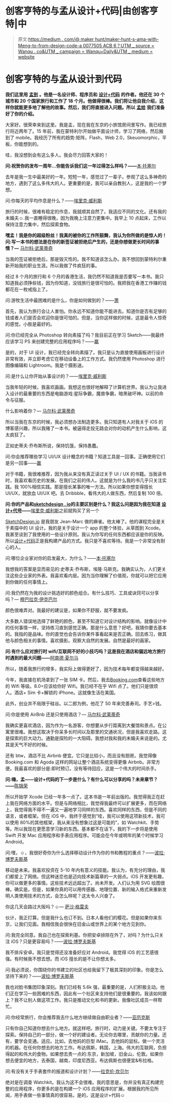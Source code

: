 # 创客亨特的与孟从设计+代码|由创客亨特|中

> 原文:[https://medium . com/@ maker hunt/maker-hunt-s-ama-with-Meng-to-from-design-code-a 0077505 ACB 6？UTM _ source = Wanqu . co&UTM _ campaign = Wanqu+Daily&UTM _ medium = website](https://medium.com/@MakerHunt/maker-hunt-s-ama-with-meng-to-from-design-code-a0077505acb6?utm_source=wanqu.co&utm_campaign=Wanqu+Daily&utm_medium=website)

# 创客亨特的与孟从设计到代码

**我们这里用** [**孟到**](https://twitter.com/MengTo) **。他是一名设计师、程序员和** [**设计+代码**](https://designcode.io/) **的作者。他还在 30 个城市和 20 个国家旅行和工作了 18 个月。他做得很棒。我们将让他自我介绍，这样你就能更多地了解他的故事。然后，我们将直接进入问题。所以** [**孟给**](https://twitter.com/MengTo) **我们准备好了你的介绍。**



大家好。很荣幸来到这里。我是孟，现在我在东京的小旅馆房间里写作。我已经旅行将近两年了。15 年前，我在蒙特利尔开始做平面设计师，学习了网络，然后搬到了 mobile。我经历了所有的趋势:矩阵，Flash，Web 2.0，Skeuomorphic，平板，你能想到的。

哇，我没想到会有这么多人。我会尽力回答大家的！

**问:祝贺你的发布一周年…你能告诉我们这一年过得怎么样吗？——**[本·托塞尔](https://twitter.com/bentossell)

去年是我一生中最美好的一年。短短一年，感觉过了一辈子。参观了这么多神奇的地方，遇到了这么多伟大的人。更重要的是，我可以亲自教别人，这是我的一个梦想。

问:你每天的平均作息是什么？——[埃里克·威利斯](https://twitter.com/erictwillis)

旅行的时候，很难有稳定的作息，我就顺其自然了。我适应不同的文化。还有我的未婚夫☺.我一直睡得很晚，因为我晚上注意力更集中。我早上 10 点起床，工作以保持注意力集中，然后探索食物。

**嘿孟！我是你的超级粉丝！我真的被你的工作所鼓舞，我认为你所做的是惊人的！问:写一本书的想法是在你的新签证被拒绝后产生的，还是你想做更长时间的事情？—** [马尔科·武莱蒂奇](https://twitter.com/xzarexhc)

当我的签证被拒绝后，那是毁灭性的。我不知道该怎么办。我不想回到蒙特利尔重新开始我的职业生涯。所以我做了件疯狂的事。

经过 8 个月的旅行和 6 个月的香港生活，我仍然不知道我是否要写一本书。我只知道我必须挣些钱，因为你知道，没钱旅行是很可怕的。我把我在香港工作赚的钱都花在一枚戒指上了。

问:游牧生活中最困难的是什么，你是如何做到的？——[萧](https://makerhunt.slack.com/team/xiaoliang)

首先，我认为旅行会让人害怕。你永远不知道你能不能进去。知道你是否有足够的钱或者人们是否会欢迎你是很可怕的。但是，当你这样做的时候，这是最令人惊奇的感觉。小胜是最好的。

问:你已经完全从 Photoshop 转向素描了吗？我目前正在学习 Sketch——我最终应该学习 PS 来创建完整的应用程序吗？——[赢](https://makerhunt.slack.com/team/win)

是的，对于 UI 设计，我已经完全转向素描了。我只是认为直接使用画板进行设计非常有效，并立即考虑它在移动设备上的工作方式。我仍然使用 Photoshop 进行图像编辑和 Lightroom。我是个摄影迷。

问:是什么让你开始从事设计的？——[埃里克·威利斯](https://twitter.com/erictwillis)

当我年轻的时候，我喜欢画画。我想这也很好地解释了计算机世界。我认为让我进入设计的最重要的东西是电脑游戏:星际争霸，魔兽争霸，暗黑破坏神。以前的命令与征服。

什么影响着你？— [马尔科·武莱蒂奇](https://twitter.com/xzarexhc)

所以当我在东京的时候，我必须想办法制造更多。我只知道有人对我关于 iOS 的博客感兴趣，所以我赌了一本书。被逼得走投无路会对你的动机产生什么影响，这太疯狂了。

正如史蒂夫·乔布斯所说，保持饥饿，保持愚蠢。

问:你会推荐哪些学习 UI/UX 设计概念的书籍？知道工具是一回事。正确使用它们是另一回事——[赢](https://makerhunt.slack.com/team/win)

对于书籍，我很难推荐，因为我从来没有真正读过关于 UI / UX 的书籍。当我读书时，我喜欢看历史的发展。在我们之前的伟人。这就是为什么我的书几乎只关注实践。我 100%相信实践。那是擅长某事的唯一方法。所以如果你想变得擅长 UI/UX，就放血 UI/UX 吧。去 Dribbble，看伟大的人做东西，然后复制 100 倍。

**问:你的产品和**[**sketchdesign . io**](http://sketchdesign.io/)**的主要区别是什么？我这么问是因为我在知道** [**设计+代号**](https://designcode.io/)**——**[埃里克·威利斯](https://twitter.com/erictwillis)之前就购买了另一个

[SketchDesign.io](http://sketchdesign.io/) 是我朋友 Jean-Marc 做的麻雀。他太棒了。他的课程完全是关于素描中的 UI 设计。我的是关于设计一个 app 的整个体验，从草图到 Xcode。我甚至谈到了我使用的一些设计原则。我认为你写的任何东西都应该是你的反映。所以[设计+代码](https://designcode.io/)正是我构建产品的方式。我只是不喜欢等待。我是一个非常没有耐心的人。

问:哪位企业家对你的启发最大，为什么？——[本·托塞尔](https://twitter.com/bentossell)

我想我的答案是显而易见的:史蒂夫·乔布斯，埃隆·马斯克。我确实认为，人们更关注这些企业家的外表。我喜欢看内层。因为当你理解了价值观，你就可以把它应用到你做的任何事情上。

问:我仍然在为我的设计挑选好的颜色组合。有什么技巧、工具或诀窍可以分享吗？— [穆巴拉克·伊克巴尔](https://twitter.com/mubashariqbal)

颜色很难弄对。我最好的建议是，如果你不舒服，就不要发疯。

大多数人错误地选择了鲜艳的颜色，甚至不知道它对设计结构的影响。就像设计中的任何事情一样，坚持练习直到感觉正确。那是什么意思？好吧，我猜你要去基本的。我指的是品味。你的直觉也会告诉你某件事看起来是否正确。回去练习，做其他与颜色相关的事情。喜欢摄影。观察大自然的发展。自然是最好的画家。

**问:有什么应对旅行时 wifi/互联网不好的小技巧吗？这是我在酒店和偏远地方旅行时遇到的最大问题——**[阿南德·夏尔马](https://twitter.com/aprilzero)

所以，随着我旅行的增多，我实际上做得更好了，因为技术每年都变得越来越好。

今年，我直接在机场拿到了一张 SIM 卡。然后，我去[Booking.com](http://booking.com/)查看这些地方的 Wifi 等级。8.0+应该给你好 Wifi。我已经不在乎 Wifi 点了。他们只是很烦人。酒店+ Sim 卡+解锁的 iPhone。这就像生活在美国。

此外，创业并不局限于硅谷。以二郎为例，他花了 50 年来完善寿司。手艺>钱。

问:你是使用 AirBnb 还是只使用酒店？— [马尔科·武莱蒂奇](https://twitter.com/xzarexhc)

我确实更喜欢酒店，因为作为一名游客，你想要从步行距离到大餐馆和景点。在公寓里很难。我想这取决于你呆多长时间以及那里的交通状况，但是我喜欢走路。这是探索的巨大动力。通勤是探险的一大阻碍。我想对我和我的未婚夫来说是的。尤其是天气不好的时候。

还有 btw，酒店不比 Airbnb 便宜。它只是比较小，而且没有厨房。我觉得像 Booking.com 和 Agoda 这样的网站让整个酒店系统变得更像 Airbnb。非常方便。我最喜欢的部分是:即时预订。没有等待回应，这是一个伟大的时间杀手。

**问:嗨，孟——设计+代码的下一步是什么？有什么可以分享的吗？未来章节？——**[陈锦荣](https://twitter.com/kennycheny)

所以开始学 Xcode 已经一年多一点了。这本书是一年前出版的。我觉得我正在赶上我在网络方面的水平。但是与网络相比，我觉得我最终可以扩展更多，而在网络上，我觉得我不得不一遍又一遍地学习同样的东西。喜欢同样的东西，但是不同的语言，或者框架。但在 iOS 中，我终于感觉到“哇，我可以使用这项新技术，我可以使用 80%的其他框架，我从来没有想象过这是可能的”，如 Watchkit、手势等。所以我现在更愿意学习新的东西。基本都不在话下。我的下一步将是使用 Swift 开发 Mac 应用程序和手表应用程序。可能会在今年或明年的某个时候学习 Android。

问:嘿，☺，我很好奇你为什么选择移动设计作为你的书和教程的重点？——[波拉·博罗夫斯基](https://twitter.com/paulaborowska)

移动是未来。我喜欢投资在 5-10 年内有意义的技能。我认为，有充分的理由，我们都爱上了网络。但这种迷恋也是迈向技术新篇章的一大弱点。iOS 开发更有趣，你可以做更多的事情。这些技术远远超出了。尚未开发。人们认为用 SVG 绘图很棒。确实是。但是，如果你真的可以用传感器、地理位置、新的输入格式来重新发明人类使用技术的方式，会怎么样呢？这太令人兴奋了。

你这几天会路过大阪吗？☺— [萨沙·格雷夫](https://twitter.com/SachaGreif)

伙计，我正打算。但是我什么也订不到。日本人看他们的樱花。但是如果你来东京，让我们见面。我相信我会很快在旧金山或世界上的某个地方见到你。

问:我完全同意。我自己也在探索利基。你把安卓排除在外了，对吗？为什么只关注 iOS？只是更容易吗？——[波拉·博罗夫斯基](https://twitter.com/paulaborowska)

我不排斥安卓。我只是觉得还没准备好应对 Android。我觉得 iOS 的工艺感很强。有时候我不想去想。而 iOS 擅长的是不让你想太多。

问:我必须说，你围绕你的书建立的社区也给我留下了极其深刻的印象。你是怎么坚持下来的？——[波拉·博罗夫斯基](https://twitter.com/paulaborowska)

我也对脸书集团印象深刻。我们已经有 5.6k 强，最重要的是，人们积极主动。他们正在学习一些困难的东西，因此有一个社区来支持他们是很重要的。我该如何跟上？我不让别人做这项工作。我只是推动文化和书的更新。我像社区成员一样帮忙。

问:你经常旅行，你会推荐我去什么地方继续做自由职业者？——[亚历克斯](https://twitter.com/mightyalex)

只有你自己知道你想去什么地方。就这样吧。旅行时，动力是关键。不要太专注于探索。保持自己的一部分，做一个好的建设者。无论你去哪里，贡献你的力量。还有，要学会变通。适应。比如，去他妈的巨型 iMac。去他妈的鼠标。做一个灵活的机器。在任何你想去的地方工作。布达佩斯，韩国，上海。伟大的互联网，负担得起的和伟大的食物。如果想去贵一点的:东京，新加坡，旧金山，伦敦。如果你想去便宜的地方，去泰国，越南，印度尼西亚。布达佩斯也很便宜&布拉格。

问:有没有关于手表套件的报道和设计计划？——[拉克伦·坎贝尔](https://twitter.com/lachlanjc)

绝对是在调查 Watchkit。我认为这不会很难。我的意思是，你并没有真正构建完整的应用程序，你更多的是在构建一个 iOS 应用程序的扩展。根据我的所见所闻，用手表做一些事情真的很容易。是的，这是设计+代码☺


